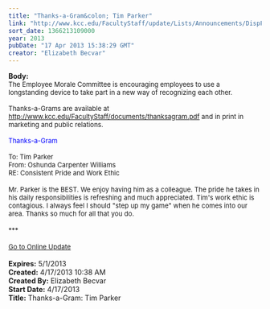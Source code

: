 ```yaml
---
title: "Thanks-a-Gram&colon; Tim Parker"
link: "http://www.kcc.edu/FacultyStaff/update/Lists/Announcements/DispForm.aspx?ID=1083"
sort_date: 1366213109000
year: 2013
pubDate: "17 Apr 2013 15:38:29 GMT"
creator: "Elizabeth Becvar"
---
```


<div><b>Body:</b> <div class="ExternalClass3A613D5C46E54B9BA54063D045F5AE80"><div><font size="2">The Employee Morale Committee is encouraging employees to use a longstanding device to take part in a new way of recognizing each other. <br /> <br />Thanks-a-Grams are available at </font><a href="/FacultyStaff/documents/thanksagram.pdf"><font size="2">http://www.kcc.edu/FacultyStaff/documents/thanksagram.pdf</font></a><font size="2"> and in print in marketing and public relations. <br /> <br /></font><font size="2"><font color="#0000ff">Thanks-a-Gram<br /></font> <br />To: Tim Parker<br />From: Oshunda Carpenter Williams<br />RE: Consistent Pride and Work Ethic</font></div>
<div><br /><font size="2">Mr. Parker is the BEST. We enjoy having him as a colleague. The pride he takes in his daily responsibilities is refreshing and much appreciated. Tim's work ethic is contagious. I always feel I should &quot;step up my game&quot; when he comes into our area. Thanks so much for all that you do.</font></div>
<div><font size="2"></font> </div>
<div><font size="2">***</font></div>
<div><font size="2"></font> </div>
<div><font size="2"><a href="/FacultyStaff/update/Pages/dailyupdate.aspx">Go to Online Update</a></font><font size="2"></font></div>
<div> </div></div></div>
<div><b>Expires:</b> 5/1/2013</div>
<div><b>Created:</b> 4/17/2013 10:38 AM</div>
<div><b>Created By:</b> Elizabeth Becvar</div>
<div><b>Start Date:</b> 4/17/2013</div>
<div><b>Title:</b> Thanks-a-Gram: Tim Parker</div>
